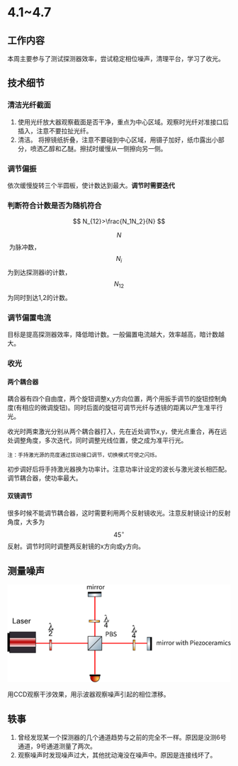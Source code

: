 # 4.1~4.7

## 工作内容

本周主要参与了测试探测器效率，尝试稳定相位噪声，清理平台，学习了收光。

## 技术细节

### 清洁光纤截面

1. 使用光纤放大器观察截面是否干净，重点为中心区域。观察时光纤对准接口后插入，注意不要拉扯光纤。
2. 清洁。 将擦镜纸折叠，注意不要碰到中心区域，用镊子加好，纸巾露出小部分，喷洒乙醇和乙醚。擦拭时缓慢从一侧擦向另一侧。

### 调节偏振

依次缓慢旋转三个半圆板，使计数达到最大。**调节时需要迭代**

### 判断符合计数是否为随机符合

$$
N_{12}>\frac{N_1N_2}{N}
$$

$$N$$ 为脉冲数，$$N_i$$为到达探测器i的计数，$$N_{12}$$为同时到达1,2的计数。

### 调节偏置电流

目标是提高探测器效率，降低暗计数。一般偏置电流越大，效率越高，暗计数越大。

### 收光

#### 两个耦合器

耦合器有四个自由度，两个旋钮调整x,y方向位置，两个用扳手调节的旋钮控制角度(有相应的微调旋钮)。同时后面的旋钮可调节光纤与透镜的距离以产生准平行光。

收光时两束激光分别从两个耦合器打入，先在近处调节x,y，使光点重合，再在远处调整角度，多次迭代，同时调整光线位置，使之成为准平行光。

 	注：手持激光源的亮度通过拔动接口调节，切换模式可使之闪烁。

初步调好后将手持激光器换为功率计。注意功率计设定的波长与激光波长相匹配。调节耦合器，使功率最大。

#### 双镜调节

很多时候不能调节耦合器，这时需要利用两个反射镜收光。注意反射镜设计的反射角度，大多为$$45^\circ$$反射。调节时同时调整两反射镜的x方向或y方向。

## 测量噪声

![noise](../image/noise.png)

用CCD观察干涉效果，用示波器观察噪声引起的相位漂移。

## 轶事

1. 曾经发现某一个探测器的几个通道趋势与之前的完全不一样。原因是没测6号通道，9号通道测量了两次。
2. 观察噪声时发现噪声过大，其他扰动淹没在噪声中。原因是连接线坏了。